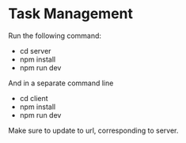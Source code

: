 # Task Management

Run the following command:
- cd server
- npm install
- npm run dev

And in a separate command line
- cd client
- npm install
- npm run dev

Make sure to update to url, corresponding to server.
